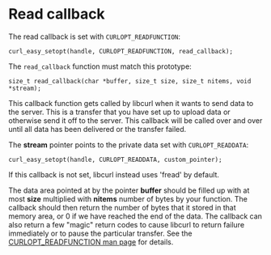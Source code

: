 # Read callback

The read callback is set with `CURLOPT_READFUNCTION`:

    curl_easy_setopt(handle, CURLOPT_READFUNCTION, read_callback);

The `read_callback` function must match this prototype:

    size_t read_callback(char *buffer, size_t size, size_t nitems, void *stream);

This callback function gets called by libcurl when it wants to send data to
the server. This is a transfer that you have set up to upload data or
otherwise send it off to the server. This callback will be called over and
over until all data has been delivered or the transfer failed.

The **stream** pointer points to the private data set with `CURLOPT_READDATA`:

    curl_easy_setopt(handle, CURLOPT_READDATA, custom_pointer);

If this callback is not set, libcurl instead uses 'fread' by default.

The data area pointed at by the pointer **buffer** should be filled up with at
most **size** multiplied with **nitems** number of bytes by your function. The
callback should then return the number of bytes that it stored in that memory
area, or 0 if we have reached the end of the data. The callback can also
return a few "magic" return codes to cause libcurl to return failure
immediately or to pause the particular transfer. See the [CURLOPT_READFUNCTION
man page](https://curl.se/libcurl/c/CURLOPT_READFUNCTION.html) for
details.

